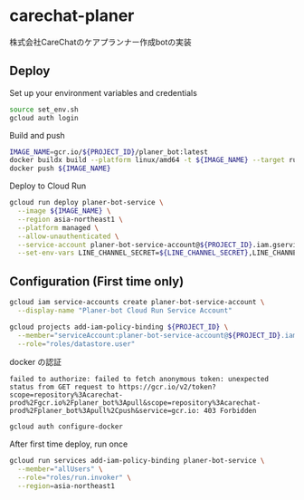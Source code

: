 # carechat-planer

株式会社CareChatのケアプランナー作成botの実装

## Deploy

Set up your environment variables and credentials

```sh
source set_env.sh
gcloud auth login
```

Build and push

```sh
IMAGE_NAME=gcr.io/${PROJECT_ID}/planer_bot:latest
docker buildx build --platform linux/amd64 -t ${IMAGE_NAME} --target runner .
docker push ${IMAGE_NAME}
```

Deploy to Cloud Run

```sh
gcloud run deploy planer-bot-service \
  --image ${IMAGE_NAME} \
  --region asia-northeast1 \
  --platform managed \
  --allow-unauthenticated \
  --service-account planer-bot-service-account@${PROJECT_ID}.iam.gserviceaccount.com \
  --set-env-vars LINE_CHANNEL_SECRET=${LINE_CHANNEL_SECRET},LINE_CHANNEL_ACCESS_TOKEN=${LINE_CHANNEL_ACCESS_TOKEN},OPENAI_API_KEY=${OPENAI_API_KEY},BASIC_AUTH_PASSWORD=${BASIC_AUTH_PASSWORD}
```

## Configuration (First time only)

```sh
gcloud iam service-accounts create planer-bot-service-account \
  --display-name "Planer-bot Cloud Run Service Account"
```

```sh
gcloud projects add-iam-policy-binding ${PROJECT_ID} \
  --member="serviceAccount:planer-bot-service-account@${PROJECT_ID}.iam.gserviceaccount.com" \
  --role="roles/datastore.user"
```

docker の認証

`failed to authorize: failed to fetch anonymous token: unexpected status from GET request to https://gcr.io/v2/token?scope=repository%3Acarechat-prod%2Fgcr.io%2Fplaner_bot%3Apull&scope=repository%3Acarechat-prod%2Fplaner_bot%3Apull%2Cpush&service=gcr.io: 403 Forbidden`
```sh
gcloud auth configure-docker
```


After first time deploy, run once

```sh
gcloud run services add-iam-policy-binding planer-bot-service \
  --member="allUsers" \
  --role="roles/run.invoker" \
  --region=asia-northeast1
```
